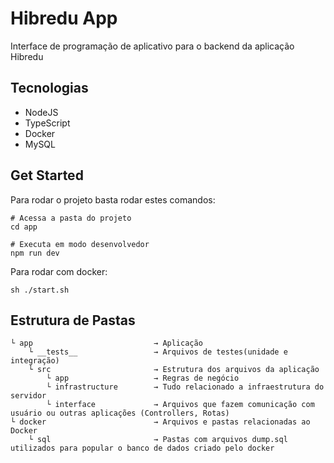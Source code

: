 # Hibredu App

Interface de programação de aplicativo para o backend da aplicação Hibredu

## Tecnologias 

- NodeJS
- TypeScript
- Docker
- MySQL

## Get Started

Para rodar o projeto basta rodar estes comandos:

``` shell
# Acessa a pasta do projeto
cd app

# Executa em modo desenvolvedor
npm run dev
```

Para rodar com docker:
``` shell
sh ./start.sh
```

## Estrutura de Pastas
``` shell
└ app                           → Aplicação
    └ __tests__                 → Arquivos de testes(unidade e integração)
    └ src                       → Estrutura dos arquivos da aplicação
        └ app                   → Regras de negócio
        └ infrastructure        → Tudo relacionado a infraestrutura do servidor
        └ interface             → Arquivos que fazem comunicação com usuário ou outras aplicações (Controllers, Rotas)
└ docker                        → Arquivos e pastas relacionadas ao Docker
    └ sql                       → Pastas com arquivos dump.sql utilizados para popular o banco de dados criado pelo docker
 ```